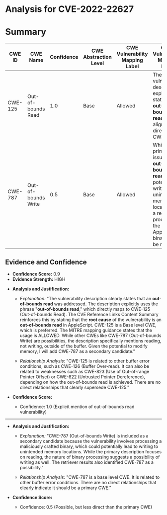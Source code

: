 # Analysis for CVE-2022-22627

# Summary
| CWE ID | CWE Name | Confidence | CWE Abstraction Level | CWE Vulnerability Mapping Label | CWE-Vulnerability Mapping Notes |
|---|---|---|---|---|---|
| CWE-125 | Out-of-bounds Read | 1.0 | Base | Allowed | The vulnerability description explicitly states an **out-of-bounds read**, aligning directly with CWE-125. |
| CWE-787 | Out-of-bounds Write | 0.5 | Base | Allowed | While the primary issue is an **out-of-bounds read**, the potential for writing to unintended memory locations as a result of processing the malicious AppleScript binary can't be ruled out. |

## Evidence and Confidence

*   **Confidence Score:** 0.9
*   **Evidence Strength:** HIGH

- **Analysis and Justification:**  
  - *Explanation:* "The vulnerability description clearly states that an **out-of-bounds read** was addressed. The description explicitly uses the phrase "**out-of-bounds read**," which directly maps to CWE-125 (Out-of-bounds Read). The CVE Reference Links Content Summary reinforces this by stating that the **root cause** of the vulnerability is an **out-of-bounds read** in AppleScript. CWE-125 is a Base level CWE, which is preferred. The MITRE mapping guidance states that the usage is ALLOWED. While other CWEs like CWE-787 (Out-of-bounds Write) are possibilities, the description specifically mentions reading, not writing, outside of the buffer. Given the potential to modify memory, I will add CWE-787 as a secondary candidate."
  
  - *Relationship Analysis:* "CWE-125 is related to other buffer error conditions, such as CWE-126 (Buffer Over-read). It can also be related to weaknesses such as CWE-823 (Use of Out-of-range Pointer Offset) or CWE-822 (Untrusted Pointer Dereference), depending on how the out-of-bounds read is achieved. There are no direct relationships that clearly supersede CWE-125."

- **Confidence Score:**  
  - Confidence: 1.0 (Explicit mention of out-of-bounds read vulnerability)

---

- **Analysis and Justification:**  
  - *Explanation:* "CWE-787 (Out-of-bounds Write) is included as a secondary candidate because the vulnerability involves processing a maliciously crafted binary, which could potentially lead to writing to unintended memory locations. While the primary description focuses on reading, the nature of binary processing suggests a possibility of writing as well. The retriever results also identified CWE-787 as a possibility."
  
  - *Relationship Analysis:* "CWE-787 is a base level CWE. It is related to other buffer error conditions. There are no direct relationships that clearly indicate it should be a primary CWE."

- **Confidence Score:**  
  - Confidence: 0.5 (Possible, but less direct than the primary CWE)